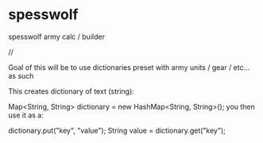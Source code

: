 # spesswolf
spesswolf army calc / builder


//

Goal of this will be to use dictionaries preset with army units / gear / etc... as such

This creates dictionary of text (string):

Map<String, String> dictionary = new HashMap<String, String>();
you then use it as a:

dictionary.put("key", "value");
String value = dictionary.get("key");
